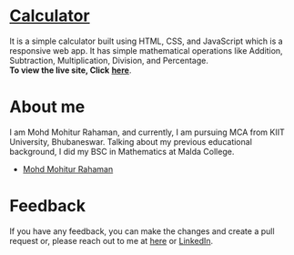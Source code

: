 # [Calculator](https://mohitur-calculator.netlify.app/)

It is a simple calculator built using HTML, CSS, and JavaScript which is a responsive web app. It has
simple mathematical operations like Addition, Subtraction, Multiplication, Division, and Percentage. <br>
**To view the live site, Click** [**here**](https://mohitur-calculator.netlify.app/).

# About me
I am Mohd Mohitur Rahaman, and currently, I am pursuing MCA from KIIT University, Bhubaneswar. Talking about my previous educational background, I did my BSC in Mathematics at Malda College.

- [Mohd Mohitur Rahaman](https://linktr.ee/mohitur)

# Feedback
If you have any feedback, you can make the changes and create a pull request or, please reach out to me at [here](mohitur669@gmail.com) or [LinkedIn](https://www.linkedin.com/in/mohitur02).
